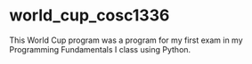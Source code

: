 # world_cup_cosc1336
This World Cup program was a program for my first exam in my Programming Fundamentals I class using Python.
